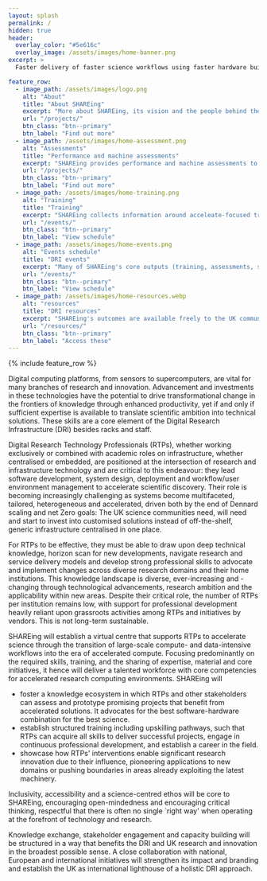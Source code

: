 ```yaml
---
layout: splash
permalink: /
hidden: true
header:
  overlay_color: "#5e616c"
  overlay_image: /assets/images/home-banner.png
excerpt: >
  Faster delivery of faster science workflows using faster hardware building blocks

feature_row:
  - image_path: /assets/images/logo.png
    alt: "About"
    title: "About SHAREing"
    excerpt: "More about SHAREing, its vision and the people behind the project"
    url: "/projects/"
    btn_class: "btn--primary"
    btn_label: "Find out more"
  - image_path: /assets/images/home-assessment.png
    alt: "Assessments"
    title: "Performance and machine assessments"
    excerpt: "SHAREing provides performance and machine assessments to the wider UK computational science community."
    url: "/projects/"
    btn_class: "btn--primary"
    btn_label: "Find out more"
  - image_path: /assets/images/home-training.png
    alt: "Training"
    title: "Training"
    excerpt: "SHAREing collects information around acceleate-focused training, but also organises and creates its own training material."
    url: "/events/"
    btn_class: "btn--primary"
    btn_label: "View schedule"
  - image_path: /assets/images/home-events.png
    alt: "Events schedule"
    title: "DRI events"
    excerpt: "Many of SHAREing's core outputs (training, assessments, scoping exercises, landscape analyses, ...) are delivered through a wide range of events."
    url: "/events/"
    btn_class: "btn--primary"
    btn_label: "View schedule"
  - image_path: /assets/images/home-resources.webp
    alt: "resources"
    title: "DRI resources"
    excerpt: "SHAREing's outcomes are available freely to the UK community."
    url: "/resources/"
    btn_class: "btn--primary"
    btn_label: "Access these"
---
```


{% include feature_row %}


Digital computing platforms, from sensors to 
supercomputers, are vital for many branches of research and innovation.
Advancement and investments in these technologies have the potential to drive 
transformational change in the frontiers of knowledge through enhanced 
productivity, yet if and only if sufficient expertise is available to
translate scientific ambition into technical solutions. These skills are a core 
element of the Digital Research Infrastructure (DRI) besides racks and staff.

Digital Research Technology Professionals (RTPs), whether working exclusively or 
combined with academic roles on infrastructure, whether centralised or embedded, 
are positioned at the intersection of research and infrastructure technology 
and are critical to this endeavour: they lead software development, system design, deployment
and workflow/user environment management to accelerate scientific discovery. Their role is
becoming increasingly challenging as systems become multifaceted, tailored, 
heterogeneous and accelerated, driven both by the end of Dennard scaling and net Zero 
goals: The UK science communities need, will need and start to invest into customised solutions
instead of off-the-shelf, generic infrastructure centralised in one place.

For RTPs to be effective, they must be able to draw upon deep technical 
knowledge, horizon scan for new developments, navigate research and service 
delivery models and develop strong professional skills to advocate and 
implement changes across diverse research domains and their home 
institutions. This knowledge landscape is diverse, ever-increasing and 
-changing through technological advancements, research ambition and the 
applicability within new areas. Despite their critical role, the
number of RTPs per institution remains low, with support for professional development heavily 
reliant upon grassroots activities among RTPs and initiatives by vendors. This
is not long-term sustainable.

SHAREing will establish a virtual centre that supports RTPs to accelerate 
science through the transition of large-scale 
compute- and data-intensive workflows into the era of accelerated compute.
Focusing predominantly on the required skills, training, and the sharing of
expertise, material and core initiatives, it hence will 
deliver a talented workforce with core competencies for 
accelerated research computing environments.
SHAREing will

- foster a knowledge ecosystem in which RTPs and other stakeholders can assess and prototype promising projects that benefit from accelerated solutions. It advocates for the best software-hardware combination for the best science.
- establish structured training including upskilling pathways, such that RTPs can acquire all skills to deliver successful projects, engage in continuous professional development, and establish a career in the field.
- showcase how RTPs' interventions enable significant research innovation due to their influence, pioneering applications to new domains or pushing boundaries in areas already exploiting the latest machinery.

Inclusivity, accessibility and a science-centred ethos will be core to SHAREing, encouraging 
open-mindedness and encouraging critical thinking, respectful that there is 
often no single `right way' when operating at the forefront of technology and
research.

Knowledge exchange, stakeholder engagement and capacity building will be structured in a way that benefits the DRI and UK research and innovation in the broadest possible sense.
A close collaboration with national, European and international initiatives will 
strengthen its impact and branding and establish the UK as 
international lighthouse of a holistic DRI approach. 


